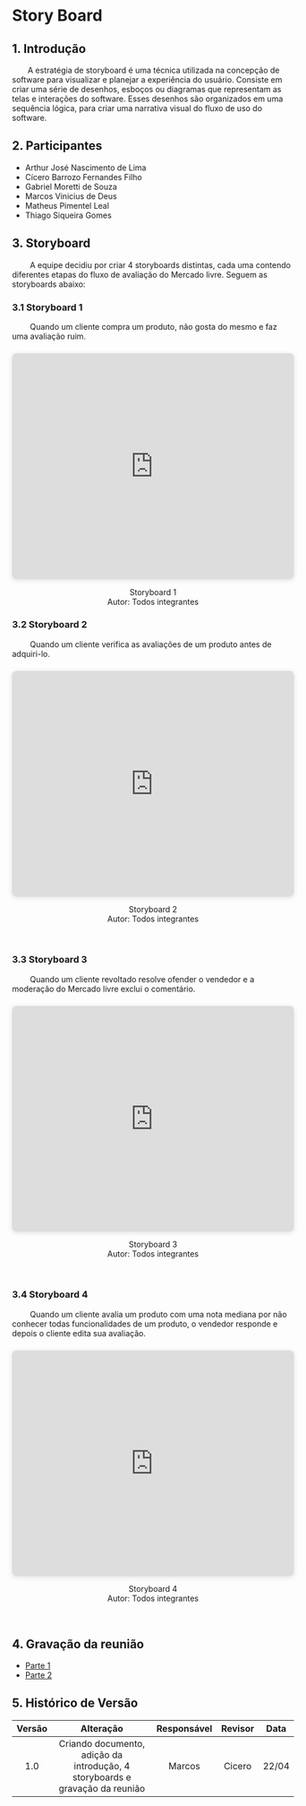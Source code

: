 # Story Board

## 1. Introdução
&emsp;&emsp;A estratégia de storyboard é uma técnica utilizada na concepção de software para visualizar e planejar a experiência do usuário. Consiste em criar uma série de desenhos, esboços ou diagramas que representam as telas e interações do software. Esses desenhos são organizados em uma sequência lógica, para criar uma narrativa visual do fluxo de uso do software.

## 2. Participantes
- Arthur José Nascimento de Lima
- Cícero Barrozo Fernandes Filho
- Gabriel Moretti de Souza
- Marcos Vinicius de Deus
- Matheus Pimentel Leal
- Thiago Siqueira Gomes

## 3. Storyboard
&emsp;&emsp; A equipe decidiu por criar 4 storyboards distintas, cada uma contendo diferentes etapas do fluxo de avaliação do Mercado livre. Seguem as storyboards abaixo:

### 3.1 Storyboard 1
&emsp;&emsp; Quando um cliente compra um produto, não gosta do mesmo e faz uma avaliação ruim.

<div style="position: relative; width: 100%; height: 0; padding-top: 80.0000%;
 padding-bottom: 0; box-shadow: 0 2px 8px 0 rgba(63,69,81,0.16); margin-top: 1.6em; margin-bottom: 0.9em; overflow: hidden;
 border-radius: 8px; will-change: transform;">
  <iframe loading="lazy" style="position: absolute; width: 100%; height: 100%; top: 0; left: 0; border: none; padding: 0;margin: 0;"
    src="https:&#x2F;&#x2F;www.canva.com&#x2F;design&#x2F;DAFg2nvSc6c&#x2F;watch?embed" allowfullscreen="allowfullscreen" allow="fullscreen">
  </iframe>
</div>
<a href="https:&#x2F;&#x2F;www.canva.com&#x2F;design&#x2F;DAFg2nvSc6c&#x2F;watch?utm_content=DAFg2nvSc6c&amp;utm_campaign=designshare&amp;utm_medium=embeds&amp;utm_source=link" target="_blank" rel="noopener"></a>

<p align='center'>
Storyboard 1 <br> Autor: Todos integrantes
</p>

### 3.2 Storyboard 2

&emsp;&emsp; Quando um cliente verifica as avaliações de um produto antes de adquiri-lo.

<div style="position: relative; width: 100%; height: 0; padding-top: 80.0000%;
 padding-bottom: 0; box-shadow: 0 2px 8px 0 rgba(63,69,81,0.16); margin-top: 1.6em; margin-bottom: 0.9em; overflow: hidden;
 border-radius: 8px; will-change: transform;">
  <iframe loading="lazy" style="position: absolute; width: 100%; height: 100%; top: 0; left: 0; border: none; padding: 0;margin: 0;"
    src="https:&#x2F;&#x2F;www.canva.com&#x2F;design&#x2F;DAFg2o9dkiw&#x2F;view?embed" allowfullscreen="allowfullscreen" allow="fullscreen">
  </iframe>
</div>
<a href="https:&#x2F;&#x2F;www.canva.com&#x2F;design&#x2F;DAFg2o9dkiw&#x2F;view?utm_content=DAFg2o9dkiw&amp;utm_campaign=designshare&amp;utm_medium=embeds&amp;utm_source=link" target="_blank" rel="noopener"></a>

<p align="center">
Storyboard 2 <br>Autor: Todos integrantes
</p> <br>


### 3.3 Storyboard 3

&emsp;&emsp; Quando um cliente revoltado resolve ofender o vendedor e a moderação do Mercado livre exclui o comentário.

<div style="position: relative; width: 100%; height: 0; padding-top: 80.0000%;
 padding-bottom: 0; box-shadow: 0 2px 8px 0 rgba(63,69,81,0.16); margin-top: 1.6em; margin-bottom: 0.9em; overflow: hidden;
 border-radius: 8px; will-change: transform;">
  <iframe loading="lazy" style="position: absolute; width: 100%; height: 100%; top: 0; left: 0; border: none; padding: 0;margin: 0;"
    src="https:&#x2F;&#x2F;www.canva.com&#x2F;design&#x2F;DAFg2kqyU1U&#x2F;watch?embed" allowfullscreen="allowfullscreen" allow="fullscreen">
  </iframe>
</div>
<a href="https:&#x2F;&#x2F;www.canva.com&#x2F;design&#x2F;DAFg2kqyU1U&#x2F;watch?utm_content=DAFg2kqyU1U&amp;utm_campaign=designshare&amp;utm_medium=embeds&amp;utm_source=link" target="_blank" rel="noopener"></a>

<p align="center">
Storyboard 3 <br>Autor: Todos integrantes
</p> <br>


### 3.4 Storyboard 4

&emsp;&emsp; Quando um cliente avalia um produto com uma nota mediana por não conhecer todas funcionalidades de um produto, o vendedor responde e depois o cliente edita sua avaliação.

<div style="position: relative; width: 100%; height: 0; padding-top: 80.0000%;
 padding-bottom: 0; box-shadow: 0 2px 8px 0 rgba(63,69,81,0.16); margin-top: 1.6em; margin-bottom: 0.9em; overflow: hidden;
 border-radius: 8px; will-change: transform;">
  <iframe loading="lazy" style="position: absolute; width: 100%; height: 100%; top: 0; left: 0; border: none; padding: 0;margin: 0;"
    src="https:&#x2F;&#x2F;www.canva.com&#x2F;design&#x2F;DAFg2ja2fQI&#x2F;watch?embed" allowfullscreen="allowfullscreen" allow="fullscreen">
  </iframe>
</div>
<a href="https:&#x2F;&#x2F;www.canva.com&#x2F;design&#x2F;DAFg2ja2fQI&#x2F;watch?utm_content=DAFg2ja2fQI&amp;utm_campaign=designshare&amp;utm_medium=embeds&amp;utm_source=link" target="_blank" rel="noopener"></a>

<p align="center">
Storyboard 4 <br>Autor: Todos integrantes
</p> <br>

## 4. Gravação da reunião

- [Parte 1](https://youtu.be/nMajRN9lSE4)
- [Parte 2](https://youtu.be/-b-qxge9mps)

## 5. Histórico de Versão

| Versão |       Alteração        |  Responsável  |    Revisor    | Data  |
| :----: | :--------------------: | :-----------: | :-----------: | :---: |
|  1.0   |   Criando documento, adição da introdução, 4 storyboards e gravação da reunião  | Marcos  | Cicero | 22/04 |